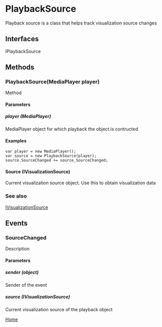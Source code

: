 # PlaybackSource
Playback source is a class that helps track visualization source changes
## Interfaces
IPlaybackSource
## Methods
### PlaybackSource(MediaPlayer player)
Method 
#### Parameters
##### player (MediaPlayer)
MediaPlayer object for which playback the object is contructed
#### Examples
    var player = new MediaPlayer();
    var source = new PlaybackSource(player);
    source.SourceChanged += source_SourceChanged;
#### Source (IVisualizationSource)
Current visualization source object. Use this to obtain visualization data
### See also
[IVisualizationSource](VisualizationSource.md)
## Events
### SourceChanged
Description
#### Parameters
##### sender (object)
Sender of the event
##### source (IVisualizationSource)
Current visualization source of the playback object

[Home](AudioVisualizer.md)